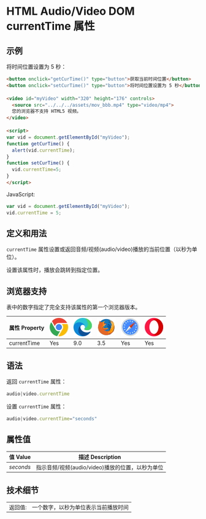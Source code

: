 HTML Audio/Video DOM currentTime 属性
===

## 示例

将时间位置设置为 5 秒：

```html idoc:preview:iframe
<button onclick="getCurTime()" type="button">获取当前时间位置</button>
<button onclick="setCurTime()" type="button">将时间位置设置为 5 秒</button><br> 

<video id="myVideo" width="320" height="176" controls>
  <source src="../../../assets/mov_bbb.mp4" type="video/mp4">
  您的浏览器不支持 HTML5 视频。
</video>

<script>
var vid = document.getElementById("myVideo");
function getCurTime() { 
  alert(vid.currentTime);
}
function setCurTime() { 
  vid.currentTime=5;
}
</script>
```

JavaScript:

```js
var vid = document.getElementById("myVideo");
vid.currentTime = 5;
```

## 定义和用法

`currentTime` 属性设置或返回音频/视频(audio/video)播放的当前位置（以秒为单位）。

设置该属性时，播放会跳转到指定位置。

## 浏览器支持

表中的数字指定了完全支持该属性的第一个浏览器版本。

| 属性 Property | ![chrome][1] | ![edge][2] | ![firefox][3] | ![safari][4] | ![opera][5] |
| -------- | --- | --- | --- | --- | --- |
| currentTime | Yes | 9.0 | 3.5 | Yes | Yes |
<!--rehype:style=width: 100%; display: inline-table;-->

## 语法

返回 `currentTime` 属性：

```js
audio|video.currentTime
```

设置 `currentTime` 属性：

```js
audio|video.currentTime="seconds"
```

## 属性值

| 值 Value | 描述 Description |
| ----- | ----- |
| *seconds* | 指示音频/视频(audio/video)播放的位置，以秒为单位 |
<!--rehype:style=width: 100%; display: inline-table;-->

## 技术细节

|  |  |
| ----- | ----- |
| 返回值: | 一个数字，以秒为单位表示当前播放时间 |
<!--rehype:style=width: 100%; display: inline-table;-->

[1]: ../../../assets/chrome.svg
[2]: ../../../assets/edge.svg
[3]: ../../../assets/firefox.svg
[4]: ../../../assets/safari.svg
[5]: ../../../assets/opera.svg

